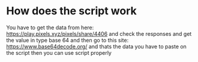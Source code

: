 ﻿# How does the script work

You have to get the data from  here: https://play.pixels.xyz/pixels/share/4406 and check the responses and get the value in type base 64 and then go to this site:
https://www.base64decode.org/ and thats the data you have to paste on the script then you can use script properly
